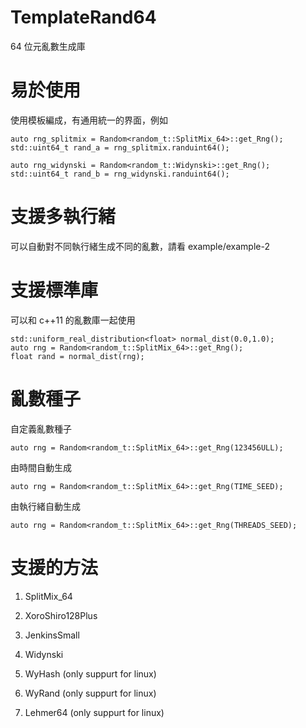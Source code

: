 # TemplateRand64
64 位元亂數生成庫

# 易於使用
使用模板編成，有通用統一的界面，例如

    auto rng_splitmix = Random<random_t::SplitMix_64>::get_Rng();
    std::uint64_t rand_a = rng_splitmix.randuint64();
    
    auto rng_widynski = Random<random_t::Widynski>::get_Rng();
    std::uint64_t rand_b = rng_widynski.randuint64();
    
    
# 支援多執行緒
可以自動對不同執行緒生成不同的亂數，請看 example/example-2

# 支援標準庫
可以和 c++11 的亂數庫一起使用

    std::uniform_real_distribution<float> normal_dist(0.0,1.0);
    auto rng = Random<random_t::SplitMix_64>::get_Rng();
    float rand = normal_dist(rng);
    
# 亂數種子
自定義亂數種子

    auto rng = Random<random_t::SplitMix_64>::get_Rng(123456ULL);
    
由時間自動生成

    auto rng = Random<random_t::SplitMix_64>::get_Rng(TIME_SEED);
     
由執行緒自動生成

    auto rng = Random<random_t::SplitMix_64>::get_Rng(THREADS_SEED);

# 支援的方法
1. SplitMix_64

2. XoroShiro128Plus

3. JenkinsSmall

4. Widynski

5. WyHash (only suppurt for linux)

6. WyRand (only suppurt for linux)

7. Lehmer64 (only suppurt for linux)
